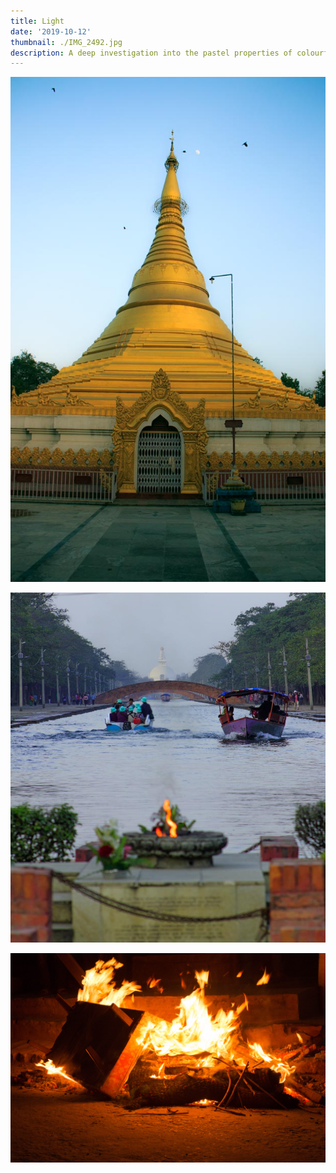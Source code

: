 ```yaml
---
title: Light
date: '2019-10-12'
thumbnail: ./IMG_2492.jpg
description: A deep investigation into the pastel properties of colourful fruit and their psychological effects on hamsters
---
```


![Shrine](./IMG_3795.jpg)

<div class="kg-card kg-image-card kg-width-wide">

![Fire](./IMG_3778.jpg)

</div>

<div class="kg-card kg-image-card kg-width-full">

![Fire](./IMG_5225.jpg)

</div>
